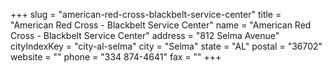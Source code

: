 +++
slug = "american-red-cross-blackbelt-service-center"
title = "American Red Cross - Blackbelt Service Center"
name = "American Red Cross - Blackbelt Service Center"
address = "812 Selma Avenue"
cityIndexKey = "city-al-selma"
city = "Selma"
state = "AL"
postal = "36702"
website = ""
phone = "334 874-4641"
fax = ""
+++
